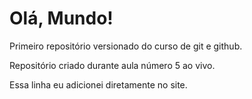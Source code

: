 # Olá, Mundo!
 Primeiro repositório versionado do curso de git e github.

 Repositório criado durante aula número 5 ao vivo.
 
 Essa linha eu adicionei diretamente no site.
